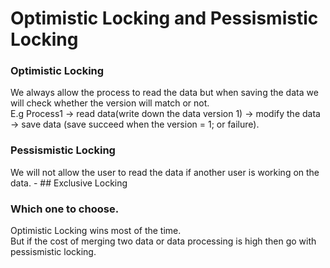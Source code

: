 # Optimistic Locking and Pessismistic Locking
### Optimistic Locking  
We always allow the process to read the data but when saving the data we will check whether the version will match or not.  
E.g Process1 -> read data(write down the data version 1) -> modify the data -> save data (save succeed when the version = 1; or failure).  
  
### Pessismistic Locking  
We will not allow the user to read the data if another user is working on the data.  - ## Exclusive Locking   
  
### Which one to choose.  
Optimistic Locking wins most of the time.   
But if the cost of merging two data or data processing is high then go with pessismistic locking.